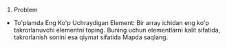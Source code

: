 1.  Problem

-   To'plamda Eng Ko'p Uchraydigan Element: Bir array ichidan eng ko'p takrorlanuvchi elementni toping. Buning uchun elementlarni kalit sifatida, takrorlanish sonini esa qiymat sifatida Mapda saqlang.
